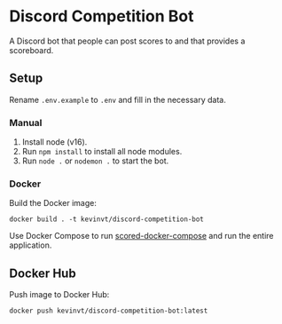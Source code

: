 # Discord Competition Bot

A Discord bot that people can post scores to and that provides a scoreboard.

## Setup

Rename `.env.example` to `.env` and fill in the necessary data.
### Manual

1. Install node (v16).
2. Run `npm install` to install all node modules.
3. Run `node .` or `nodemon .` to start the bot.

### Docker

Build the Docker image: 
```
docker build . -t kevinvt/discord-competition-bot
```
Use Docker Compose to run [scored-docker-compose](https://github.com/KevinVanthuyne/scored-docker-compose) and run the entire application.

## Docker Hub

Push image to Docker Hub: 
```
docker push kevinvt/discord-competition-bot:latest
```